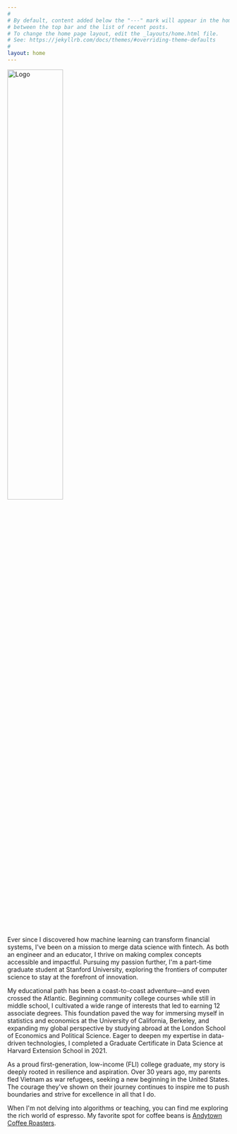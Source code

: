 ```yaml
---
#
# By default, content added below the "---" mark will appear in the home page
# between the top bar and the list of recent posts.
# To change the home page layout, edit the _layouts/home.html file.
# See: https://jekyllrb.com/docs/themes/#overriding-theme-defaults
#
layout: home
---
```


<img src="{{ site.logo }}" alt="Logo" style="width: 50%;">

Ever since I discovered how machine learning can transform financial systems, I've been on a mission to merge data science with fintech. As both an engineer and an educator, I thrive on making complex concepts accessible and impactful. Pursuing my passion further, I'm a part-time graduate student at Stanford University, exploring the frontiers of computer science to stay at the forefront of innovation.

My educational path has been a coast-to-coast adventure—and even crossed the Atlantic. Beginning community college courses while still in middle school, I cultivated a wide range of interests that led to earning 12 associate degrees. This foundation paved the way for immersing myself in statistics and economics at the University of California, Berkeley, and expanding my global perspective by studying abroad at the London School of Economics and Political Science. Eager to deepen my expertise in data-driven technologies, I completed a Graduate Certificate in Data Science at Harvard Extension School in 2021.

As a proud first-generation, low-income (FLI) college graduate, my story is deeply rooted in resilience and aspiration. Over 30 years ago, my parents fled Vietnam as war refugees, seeking a new beginning in the United States. The courage they've shown on their journey continues to inspire me to push boundaries and strive for excellence in all that I do.

When I'm not delving into algorithms or teaching, you can find me exploring the rich world of espresso. My favorite spot for coffee beans is [Andytown Coffee Roasters](https://www.andytownsf.com/).

